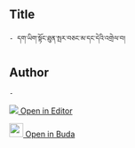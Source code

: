 ## Title
	- དག་ཡིག་སྟོང་ཐུན་སྤར་བཅང་མ་དང་དེའི་འགྲེལ་བ།

## Author
	- 



[<img src="https://img.icons8.com/color/25/000000/edit-property.png"> Open in Editor](http://editor.openpecha.org/P003239)

[<img width="25" src="https://library.bdrc.io/icons/BUDA-small.svg"> Open in Buda](https://library.bdrc.io/show/bdr:IE0OPP003239)
